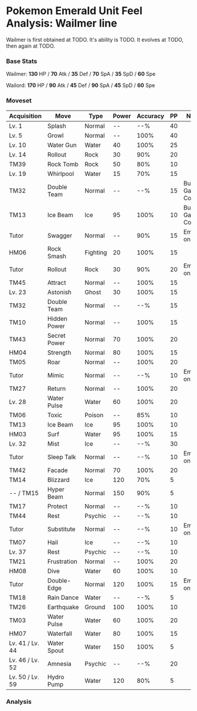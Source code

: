 # Pokemon Emerald Unit Feel Analysis: Wailmer line

Wailmer is first obtained at TODO. It's ability is TODO. It evolves at TODO, then again at TODO.

### Base Stats

Wailmer: **130** HP / **70** Atk / **35** Def / **70** SpA / **35** SpD / **60** Spe

Wailord: **170** HP / **90** Atk / **45** Def / **90** SpA / **45** SpD / **60** Spe

### Moveset

|Acquisition    |Move        |Type    |Power|Accuracy|PP |Notes                    |
|---            |---         |---     |---  |---     |---|---                      |
|Lv. 1          |Splash      |Normal  |--   |--%     |40 |                         |
|Lv. 5          |Growl       |Normal  |--   |100%    |40 |                         |
|Lv. 10         |Water Gun   |Water   |40   |100%    |25 |                         |
|Lv. 14         |Rollout     |Rock    |30   |90%     |20 |                         |
|TM39           |Rock Tomb   |Rock    |50   |80%     |10 |                         |
|Lv. 19         |Whirlpool   |Water   |15   |70%     |15 |                         |
|TM32           |Double Team |Normal  |--   |--%     |15 |Buy at Game Corner       |
|TM13           |Ice Beam    |Ice     |95   |100%    |10 |Buy at Game Corner       |
|Tutor          |Swagger     |Normal  |--   |90%     |15 |Emerald only             |
|HM06           |Rock Smash  |Fighting|20   |100%    |15 |                         |
|Tutor          |Rollout     |Rock    |30   |90%     |20 |Emerald only             |
|TM45           |Attract     |Normal  |--   |100%    |15 |                         |
|Lv. 23         |Astonish    |Ghost   |30   |100%    |15 |                         |
|TM32           |Double Team |Normal  |--   |--%     |15 |                         |
|TM10           |Hidden Power|Normal  |--   |100%    |15 |                         |
|TM43           |Secret Power|Normal  |70   |100%    |20 |                         |
|HM04           |Strength    |Normal  |80   |100%    |15 |                         |
|TM05           |Roar        |Normal  |--   |100%    |20 |                         |
|Tutor          |Mimic       |Normal  |--   |--%     |10 |Emerald only             |
|TM27           |Return      |Normal  |--   |100%    |20 |                         |
|Lv. 28         |Water Pulse |Water   |60   |100%    |20 |                         |
|TM06           |Toxic       |Poison  |--   |85%     |10 |                         |
|TM13           |Ice Beam    |Ice     |95   |100%    |10 |                         |
|HM03           |Surf        |Water   |95   |100%    |15 |                         |
|Lv. 32         |Mist        |Ice     |--   |--%     |30 |                         |
|Tutor          |Sleep Talk  |Normal  |--   |--%     |10 |Emerald only             |
|TM42           |Facade      |Normal  |70   |100%    |20 |                         |
|TM14           |Blizzard    |Ice     |120  |70%     |5  |                         |
|-- / TM15      |Hyper Beam  |Normal  |150  |90%     |5  |                         |
|TM17           |Protect     |Normal  |--   |--%     |10 |                         |
|TM44           |Rest        |Psychic |--   |--%     |10 |                         |
|Tutor          |Substitute  |Normal  |--   |--%     |10 |Emerald only             |
|TM07           |Hail        |Ice     |--   |--%     |10 |                         |
|Lv. 37         |Rest        |Psychic |--   |--%     |10 |                         |
|TM21           |Frustration |Normal  |--   |100%    |20 |                         |
|HM08           |Dive        |Water   |60   |100%    |10 |                         |
|Tutor          |Double-Edge |Normal  |120  |100%    |15 |Emerald only             |
|TM18           |Rain Dance  |Water   |--   |--%     |5  |                         |
|TM26           |Earthquake  |Ground  |100  |100%    |10 |                         |
|TM03           |Water Pulse |Water   |60   |100%    |20 |                         |
|HM07           |Waterfall   |Water   |80   |100%    |15 |                         |
|Lv. 41 / Lv. 44|Water Spout |Water   |150  |100%    |5  |                         |
|Lv. 46 / Lv. 52|Amnesia     |Psychic |--   |--%     |20 |                         |
|Lv. 50 / Lv. 59|Hydro Pump  |Water   |120  |80%     |5  |                         |

### Analysis